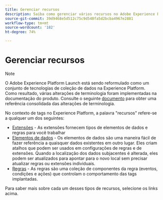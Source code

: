 ```yaml
---
title: Gerenciar recursos
description: Saiba como gerenciar vários recursos no Adobe Experience Platform, incluindo extensões, elementos de dados e regras.
source-git-commit: 39d9468e5d512c75c9d540fa5d2bcba4967e2881
workflow-type: tm+mt
source-wordcount: '182'
ht-degree: 74%

---
```


# Gerenciar recursos

>[!NOTE]
>
>O Adobe Experience Platform Launch está sendo reformulado como um conjunto de tecnologias de coleção de dados na Experience Platform. Como resultado, várias alterações de terminologia foram implementadas na documentação do produto. Consulte o seguinte [documento](../../term-updates.md) para obter uma referência consolidada das alterações de terminologia.

No contexto de tags no Experience Platform, a palavra &quot;recursos&quot; refere-se a qualquer um dos seguintes:

* [Extensões](extensions/overview.md) - As extensões fornecem tipos de elementos de dados e regras para você trabalhar
* [Elementos de dados](data-elements.md) - Os elementos de dados são uma maneira fácil de fazer referência a quaisquer dados existentes em outro lugar. Eles criam atalhos que podem ser usados em configurações de regras e de extensões. Quando a localização dos dados subjacentes é alterada, eles podem ser atualizados para apontar para o novo local sem precisar atualizar regras ou extensões individuais.
* [Regras](rules.md) - As regras são uma coleção de componentes da regra (eventos, condições e ações) que controlam o comportamento das tags implantadas.

Para saber mais sobre cada um desses tipos de recursos, selecione os links acima.
